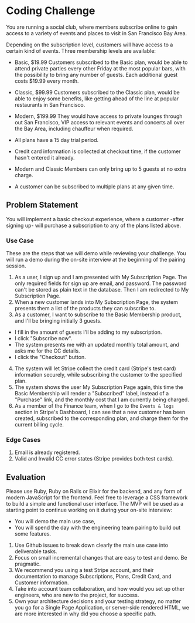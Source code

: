 # Coding Challenge

You are running a social club, where members subscribe online to gain access to
a variety of events and places to visit in San Francisco Bay Area.

Depending on the subscription level, customers will have access to a certain
kind of events. Three membership levels are available:
  - Basic, $19.99
    Customers subscribed to the Basic plan, would be able to attend private parties
    every other Friday at the most popular bars, with the possibility to bring any number of guests.
    Each additional guest costs $19.99 every month.
  - Classic, $99.99
    Customers subscribed to the Classic plan, would be able to enjoy
    some benefits, like getting ahead of the line at popular restaurants in San Francisco.    
  - Modern, $199.99
    They would have access to private lounges through out San Francisco, VIP access to relevant
    events and concerts all over the Bay Area, including chauffeur when required.

- All plans have a 15 day trial period.
- Credit card information is collected at checkout time, if the customer hasn't entered it already.
- Modern and Classic Members can only bring up to 5 guests at no extra charge.
- A customer can be subscribed to multiple plans at any given time.

## Problem Statement

You will implement a basic checkout experience, where a customer -after signing up- will
purchase a subscription to any of the plans listed above.

### Use Case

These are the steps that we will demo while reviewing your challenge. You will run a demo during the on-site interview at the beginning of the pairing session.

1. As a user, I sign up and I am presented with My Subscription Page. The only required
fields for sign up are email, and password. The password can't be stored as plain text in the database. Then I am redirected to My Subscription Page.
2. When a new customer lands into My Subscription Page, the system presents them a list of
the products they can subscribe to.
3. As a customer, I want to subscribe to the Basic Membership product, and I'll be bringing initially 3 guests.
  - I fill in the amount of guests I'll be adding to my subscription.
  - I click "Subscribe now".
  - The system presents me with an updated monthly total amount, and asks me for the CC details.
  - I click the "Checkout" button.
4. The system will let Stripe collect the credit card (Stripe's test card) information securely, while subscribing the customer to the specified plan.
5. The system shows the user My Subscription Page again, this time the Basic Membership will render a "Subscribed" label, instead of a "Purchase" link, and the monthly cost that I am currently being charged.
6. As a member of the Finance team, when I go to the `Events & logs` section in Stripe's Dashboard,
I can see that a new customer has been created, subscribed to the corresponding plan, and charge them
for the current billing cycle.

### Edge Cases
1. Email is already registered.
2. Valid and Invalid CC error states (Stripe provides both test cards).

## Evaluation

Please use Ruby, Ruby on Rails or Elixir for the backend, and any form of modern JavaScript for the frontend. Feel free to leverage a CSS framework to build a simple and functional user interface.
The MVP will be used as a starting point to continue working on it during your on-site interview:
  - You will demo the main use case,
  - You will spend the day with the engineering team pairing to build out some features.

1. Use Github issues to break down clearly the main use case into deliverable tasks.  
2. Focus on small incremental changes that are easy to test and demo. Be pragmatic.
3. We recommend you using a test Stripe account, and their documentation to manage Subscriptions, Plans, Credit Card, and Customer information.
4. Take into account team collaboration, and how would you set up other engineers, who are new to the project, for success.
5. Own your architecture decisions and your testing strategy, no matter you go for a Single Page Application, or server-side rendered HTML, we are more interested in why did you choose a specific path.
